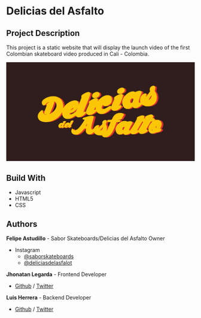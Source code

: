 # Delicias del Asfalto

## Project Description

This project is a static website that will display the launch video of the first Colombian skateboard video produced in Cali - Colombia.

![alt text](web_static/static/images/logo_delicias.png)

## Build With

* Javascript
* HTML5
* CSS

## Authors

**Felipe Astudillo** - Sabor Skateboards/Delicias del Asfalto Owner
* Instagram
  * [@saborskateboards](https://www.instagram.com/saborskateboards/?hl=en)
  * [@deliciasdelasfalot](https://www.instagram.com/deliciasdelasfalto/?hl=en)  

**Jhonatan Legarda** - Frontend Developer  
* [Github](https://github.com/steven-cruz) / [Twitter](https://twitter.com/JhonatanLegarda)  

**Luis Herrera** - Backend Developer  
* [Github](https://github.com/lh1008) / [Twitter](https://twitter.com/lh1008)
